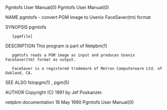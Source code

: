 Pgmtofs User Manual(0)                                                                                                                                                                 Pgmtofs User Manual(0)



NAME
       pgmtofs - convert PGM image to Usenix FaceSaver(tm) format


SYNOPSIS
       pgmtofs

       [pgmfile]


DESCRIPTION
       This program is part of Netpbm(1)

       pgmtofs reads a PGM image as input and produces Usenix FaceSaver(tm) format as output.

       FaceSaver is a registered trademark of Metron Computerware Ltd. of Oakland, CA.


SEE ALSO
       fstopgm(1) , pgm(5)



AUTHOR
       Copyright (C) 1991 by Jef Poskanzer.



netpbm documentation                                                                             18 May 1990                                                                           Pgmtofs User Manual(0)
